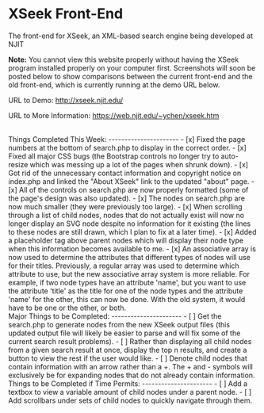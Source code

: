 XSeek Front-End
========================
The front-end for XSeek, an XML-based search engine being developed at NJIT

<b>Note:</b> You cannot view this website properly without having the XSeek program installed properly on your computer first. Screenshots will soon be posted below to show comparisons between the current front-end and the old front-end, which is currently running at the demo URL below.

URL to Demo: http://xseek.njit.edu/

URL to More Information: https://web.njit.edu/~ychen/xseek.htm

<br>
Things Completed This Week:
----------------------
- [x] Fixed the page numbers at the bottom of search.php to display in the correct order.
- [x] Fixed all major CSS bugs (the Bootstrap controls no longer try to auto-resize which was messing up a lot of the pages when shrunk down).
- [x] Got rid of the unnecessary contact information and copyright notice on index.php and linked the "About XSeek" link to the updated "about" page.
- [x] All of the controls on search.php are now properly formatted (some of the page's design was also updated).
- [x] The nodes on search.php are now much smaller (they were previously too large).
- [x] When scrolling through a list of child nodes, nodes that do not actually exist will now no longer display an SVG node despite no information for it existing (the lines to these nodes are still drawn, which I plan to fix at a later time).
- [x] Added a placeholder tag above parent nodes which will display their node type when this information becomes available to me.
- [x] An associative array is now used to determine the attributes that different types of nodes will use for their titles. Previously, a regular array was used to determine which attribute to use, but the new associative array system is more reliable. For example, if two node types have an attribute 'name', but you want to use the attribute 'title' as the title for one of the node types and the attribute 'name' for the other, this can now be done. With the old system, it would have to be one or the other, or both.

<br>
Major Things to be Completed:
----------------------
- [ ] Get the search.php to generate nodes from the new XSeek output files (this updated output file will likely be easier to parse and will fix some of the current search result problems).
- [ ] Rather than displaying all child nodes from a given search result at once, display the top n results, and create a button to view the rest if the user would like.
- [ ] Denote child nodes that contain information with an arrow rather than a +. The + and - symbols will exclusively be for expanding nodes that do not already contain information.

<br>
Things to be Completed if Time Permits:
----------------------
- [ ] Add a textbox to view a variable amount of child nodes under a parent node.
- [ ] Add scrollbars under sets of child nodes to quickly navigate through them.
